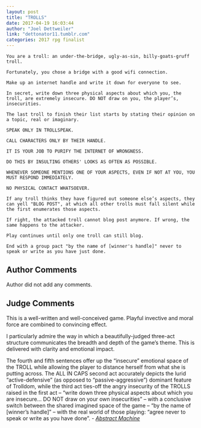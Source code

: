 ```yaml
---
layout: post
title: "TROLLS"
date: 2017-04-19 16:03:44
author: "Joel Dettweiler"
link: "dettonator11.tumblr.com"
categories: 2017 rpg finalist
---
```

```
You are a troll: an under-the-bridge, ugly-as-sin, billy-goats-gruff troll.
 
Fortunately, you chose a bridge with a good wifi connection.
 
Make up an internet handle and write it down for everyone to see.
 
In secret, write down three physical aspects about which you, the troll, are extremely insecure. DO NOT draw on you, the player’s, insecurities.
 
The last troll to finish their list starts by stating their opinion on a topic, real or imaginary.
 
SPEAK ONLY IN TROLLSPEAK.
 
CALL CHARACTERS ONLY BY THEIR HANDLE.
 
IT IS YOUR JOB TO PURIFY THE INTERNET OF WRONGNESS.
 
DO THIS BY INSULTING OTHERS' LOOKS AS OFTEN AS POSSIBLE.
 
WHENEVER SOMEONE MENTIONS ONE OF YOUR ASPECTS, EVEN IF NOT AT YOU, YOU MUST RESPOND IMMEDIATELY.
 
NO PHYSICAL CONTACT WHATSOEVER.
 
If any troll thinks they have figured out someone else’s aspects, they can yell "BLOG POST", at which all other trolls must fall silent while the first enumerates those aspects.
 
If right, the attacked troll cannot blog post anymore. If wrong, the same happens to the attacker.
 
Play continues until only one troll can still blog.
 
End with a group pact "by the name of [winner's handle]" never to speak or write as you have just done.
```
## Author Comments 

Author did not add any comments.

## Judge Comments

This is a well-written and well-conceived game. Playful invective and moral force are combined to convincing effect.

I particularly admire the way in which a beautifully-judged three-act structure communicates the breadth and depth of the game’s theme. This is delivered with clarity and emotional impact.

The fourth and fifth sentences offer up the “insecure” emotional space of the TROLL while allowing the player to distance herself from what she is putting across. The ALL IN CAPS second act accurately depicts the lurid “active-defensive” (as opposed to “passive-aggressive”) dominant feature of Trolldom, while the third act ties-off the angry insecurity of the TROLLS raised in the first act – “write down three physical aspects about which you are insecure… DO NOT draw on your own insecurities” – with a conclusive switch between the shared imagined space of the game – “by the name of [winner’s handle]” – with the real world of those playing: “agree never to speak or write as you have done”. - [*Abstract Machine*]({{site.baseurl}}/judges)

